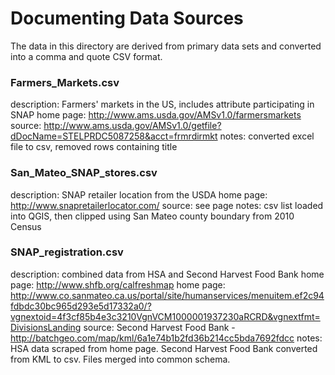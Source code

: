 # Documenting Data Sources

The data in this directory are derived from primary data sets and
converted into a comma and quote CSV format.

### Farmers_Markets.csv
description: Farmers' markets in the US, includes attribute participating in SNAP
home page: http://www.ams.usda.gov/AMSv1.0/farmersmarkets
source: http://www.ams.usda.gov/AMSv1.0/getfile?dDocName=STELPRDC5087258&acct=frmrdirmkt
notes: converted excel file to csv, removed rows containing title

### San_Mateo_SNAP_stores.csv
description: SNAP retailer location from the USDA
home page: http://www.snapretailerlocator.com/
source: see page
notes: csv list loaded into QGIS, then clipped using San Mateo county boundary from 2010 Census

### SNAP_registration.csv
description: combined data from HSA and Second Harvest Food Bank
home page: http://www.shfb.org/calfreshmap
home page: http://www.co.sanmateo.ca.us/portal/site/humanservices/menuitem.ef2c94fdbdc30bc965d293e5d17332a0/?vgnextoid=4f3cf85b4e3c3210VgnVCM1000001937230aRCRD&vgnextfmt=DivisionsLanding
source: Second Harvest Food Bank - http://batchgeo.com/map/kml/6a1e74b1b2fd36b214cc5bda7692fdcc
notes: HSA data scraped from home page. Second Harvest Food Bank converted from KML to csv. Files merged into common schema.
